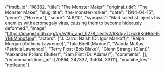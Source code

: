 {"tmdb_id": 108382, "title": "The Monster Maker", "original_title": "The Monster Maker", "slug_title": "the-monster-maker", "date": "1944-04-15", "genre": ["Horreur"], "score": "4.8/10", "synopsis": "Mad scientist injects his enemies with acromegaly virus, causing them to become hideously deformed.", "image": "https://image.tmdb.org/t/p/w185_and_h278_bestv2/6KdqvTzvok6KoH6nRFYB6Mnpdf.jpg", "actors": ["J. Carrol Naish (Dr. Igor Markoff)", "Ralph Morgan (Anthony Lawrence)", "Tala Birell (Maxine)", "Wanda McKay (Patricia Lawrence)", "Terry Frost (Bob Blake)", "Glenn Strange (Giant)", "Alexander Pollard (Butler)", "Sam Flint (Dr. Adams)"], "comments": [], "recommandations_id": [70864, 242332, 35664, 33111], "youtube_key": "notfound"}